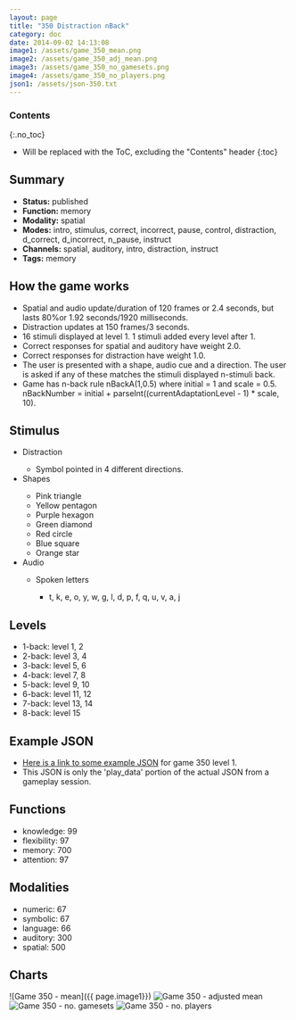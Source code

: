 ```yaml
---
layout: page
title: "350 Distraction nBack"
category: doc
date: 2014-09-02 14:13:08
image1: /assets/game_350_mean.png
image2: /assets/game_350_adj_mean.png
image3: /assets/game_350_no_gamesets.png
image4: /assets/game_350_no_players.png
json1: /assets/json-350.txt
---
```


### Contents
{:.no_toc}

* Will be replaced with the ToC, excluding the "Contents" header
{:toc}

## Summary
<p>
<ul>
<li><strong>Status:</strong> published</li>
<li><strong>Function:</strong> memory</li>
<li><strong>Modality:</strong> spatial</li>
<li><strong>Modes:</strong> intro, stimulus, correct, incorrect, pause, control, distraction, d_correct, d_incorrect, n_pause, instruct</li>
<li><strong>Channels:</strong> spatial, auditory, intro, distraction, instruct</li>
<li><strong>Tags:</strong> memory</li>
</ul>
</p>

## How the game works
<p>
<ul>
<li>Spatial and audio update/duration of 120 frames or 2.4 seconds, but lasts 80%or 1.92 seconds/1920 milliseconds.</li>
<li>Distraction updates at 150 frames/3 seconds.</li>
<li>16 stimuli displayed at level 1. 1 stimuli added every level after 1.</li>
<li>Correct responses for spatial and auditory have weight 2.0.</li>
<li>Correct responses for distraction have weight 1.0.</li>
<li>The user is presented with a shape, audio cue and a direction. The user is asked if any of these matches the stimuli displayed n-stimuli back.</li>
<li>Game has n-back rule nBackA(1,0.5) where initial = 1 and scale = 0.5. nBackNumber = initial + parseInt((currentAdaptationLevel - 1) * scale, 10).</li>
</ul>
</p>

## Stimulus
<p>
<ul>
<li>Distraction</li>
<ul>
<li>Symbol pointed in 4 different directions.</li>
</ul>
<li>Shapes</li>
<ul>
<li>Pink triangle</li>
<li>Yellow pentagon</li>
<li>Purple hexagon</li>
<li>Green diamond</li>
<li>Red circle</li>
<li>Blue square</li>
<li>Orange star</li>
</ul>
<li>Audio</li>
<ul>
<li>Spoken letters</li>
<ul>
<li>t, k, e, o, y, w, g, l, d, p, f, q, u, v, a, j</li>
</ul>
</ul>
</ul>
</p>

## Levels
<p>
<ul>
<li>1-back: level 1, 2</li>
<li>2-back: level 3, 4</li>
<li>3-back: level 5, 6</li>
<li>4-back: level 7, 8</li>
<li>5-back: level 9, 10</li>
<li>6-back: level 11, 12</li>
<li>7-back: level 13, 14</li>
<li>8-back: level 15</li>
</ul>
</p>

## Example JSON
<p>
<ul>
<li><a href="{{ page.json1 }}">Here is a link to some example JSON</a> for game 350 level 1.</li>
<li>This JSON is only the 'play_data' portion of the actual JSON from a gameplay session.</li>
</ul>
</p>

## Functions
<p>
<ul>
<li>knowledge: 99</li>
<li>flexibility: 97</li>
<li>memory: 700</li>
<li>attention: 97</li>
</ul>
</p>

## Modalities
<p>
<ul>
<li>numeric: 67</li>
<li>symbolic: 67</li>
<li>language: 66</li>
<li>auditory: 300</li>
<li>spatial: 500</li>
</ul>
</p>

## Charts
![Game 350 - mean]({{ page.image1}})
![Game 350 - adjusted mean]({{page.image2}})
![Game 350 - no. gamesets]({{page.image3}})
![Game 350 - no. players]({{page.image4}})


